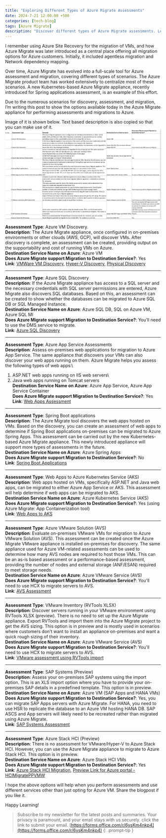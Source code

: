 ```yaml
---
title: "Exploring Different Types of Azure Migrate Assessments"
date: 2024-7-21 12:00:00 +500
categories: [tech-blog]
tags: [Azure Migrate]
description: "Discover different types of Azure Migrate assessments. Learn how to utilize Azure Migrate for effective discovery, assessment and migration of various workloads"
---
```


I remember using Azure Site Recovery for the migration of VMs, and how Azure Migrate was later introduced as a central place offering all migration options for Azure customers. Initially, it included agentless migration and Network dependency mapping.

Over time, Azure Migrate has evolved into a full-scale tool for Azure assessment and migration, covering different types of scenarios. The Azure Migrate product team has worked extensively to centralize most of these scenarios. A new Kubernetes-based Azure Migrate appliance, recently introduced for Spring applications assessment, is an example of this effort.

Due to the numerous scenarios for discovery, assessment, and migration, I’m writing this post to show the options available today in the Azure Migrate appliance for performing assessments and migrations to Azure.

Image of it is shown below. Text based description is also copied so that you can make use of it.
![Table showing different types of assessment supported by Azure Migrate](https://raw.githubusercontent.com/qureshiaquib/qureshiaquib.github.io/main/assets/22072024/types-of-assessment-supported-by-azure-migrate.jpg)

**Assessment Type**: Azure VM Discovery.\
**Description**: The Azure Migrate appliance, once configured in on-premises environments or other clouds (AWS, GCP), will discover VMs. After discovery is complete, an assessment can be created, providing output on the supportability and cost of running VMs on Azure.\
**Destination Service Name on Azure**: Azure VM\
**Does Azure Migrate support Migration to Destination Service?**: Yes\
**Link**: [VMWare VM Discovery](https://learn.microsoft.com/en-us/azure/migrate/vmware/tutorial-discover-vmware?context=%2Fazure%2Fmigrate%2Fcontext%2Fvmware-context), [Hyper-V Discovery](https://learn.microsoft.com/en-us/azure/migrate/tutorial-discover-hyper-v), [Physical Discovery](https://learn.microsoft.com/en-us/azure/migrate/tutorial-discover-physical)

-----------------------------------------------------------------------------------------------------
**Assessment Type**: Azure SQL Discovery\
**Description**: If the Azure Migrate appliance has access to a SQL server and the necessary credentials with SQL server permissions are entered, Azure Migrate also discovers SQL databases.
Based on this, an assessment can be created to show whether the databases can be migrated to Azure SQL DB or SQL Managed Instance.\
**Destination Service Name on Azure**: Azure SQL DB, SQL on Azure VM, Azure SQL MI\
**Does Azure Migrate support Migration to Destination Service?**: You’ll need to use the DMS service to migrate.\
**Link**: [Azure SQL Discovery](https://learn.microsoft.com/en-us/azure/migrate/tutorial-assess-sql)

-----------------------------------------------------------------------------------------------------
**Assessment Type**: Azure App Service Assessments\
**Description**: Assess on-premises web applications for migration to Azure App Service. The same appliance that discovers your VMs can also discover your web apps running on them.
Azure Migrate helps you assess the following types of web apps:\
1) ASP.NET web apps running on IIS web servers\
2) Java web apps running on Tomcat servers\
**Destination Service Name on Azure**: Azure App Service, Azure App Service Container\
**Does Azure Migrate support Migration to Destination Service?**: Yes\
**Link**: [Web Apps Assessment](https://learn.microsoft.com/en-us/azure/migrate/tutorial-assess-webapps?pivots=java)

-----------------------------------------------------------------------------------------------------
**Assessment Type**: Spring Boot applications\
**Description**: The Azure Migrate tool discovers the web apps hosted on VMs. Based on the discovery, you can create an assessment of web apps to determine if Spring Boot applications on-premises can be migrated to Azure Spring Apps.
This assessment can be carried out by the new Kubernetes-based Azure Migrate appliance. This newly introduced appliance will support more types of assessments in the future.\
**Destination Service Name on Azure**: Azure Spring Apps\
**Does Azure Migrate support Migration to Destination Service?**: No\
**Link**: [Spring Boot Applications](https://learn.microsoft.com/en-us/azure/migrate/tutorial-discover-spring-boot?tabs=K8-package%2Ccluster)

-----------------------------------------------------------------------------------------------------
**Assessment Type**: Web Apps to Azure Kubernetes Service (AKS)\
**Description**: Web apps hosted on VMs, specifically ASP.NET and Java web apps, can be migrated to either Azure App Service or AKS. This assessment will help determine if web apps can be migrated to AKS.\
**Destination Service Name on Azure**: Azure Kubernetes Service (AKS)\
**Does Azure Migrate support Migration to Destination Service?**: Yes (using Azure Migrate: App Containerization tool)\
**Link**: [Web Apps to AKS](https://learn.microsoft.com/en-us/azure/migrate/tutorial-assess-aspnet-aks?pivots=asp-net)

-----------------------------------------------------------------------------------------------------
**Assessment Type**: Azure VMware Solution (AVS)\
**Description**: Evaluate on-premises VMware VMs for migration to Azure VMware Solution (AVS). This assessment can be created once the Azure Migrate VMware appliance is installed on-premises for discovery.
The same appliance used for Azure VM-related assessments can be used to determine how many AVS nodes are required to host those VMs.
This can be an as-is based assessment or a performance-based assessment, providing the number of nodes and external storage (ANF/ESAN) required to meet storage needs.\
**Destination Service Name on Azure**: Azure VMware Service (AVS)\
**Does Azure Migrate support Migration to Destination Service?**: You'll need to use HCX to migrate servers to AVS.\
**Link**: [AVS Assessment](https://learn.microsoft.com/en-us/azure/migrate/vmware/tutorial-assess-vmware-azure-vmware-solution?context=%2Fazure%2Fmigrate%2Fcontext%2Fvmware-context)

-----------------------------------------------------------------------------------------------------
**Assessment Type**: VMware Inventory (RVTools XLSX)\
**Description**: Discover servers running in your VMware environment using RVTools XLSX (preview). There is no need to set up the Azure Migrate appliance.
Export RVTools and import them into the Azure Migrate project to get the AVS sizing. This option is in preview and is mostly used in scenarios where customers don't want to install an appliance on-premises and want a quick rough sizing of their inventory.\
**Destination Service Name on Azure**: Azure VMware Service (AVS)\
**Does Azure Migrate support Migration to Destination Service?**: You'll need to use HCX to migrate servers to AVS.\
**Link**: [VMware assessment using RVTools import](https://learn.microsoft.com/en-us/azure/migrate/vmware/tutorial-import-vmware-using-rvtools-xlsx)

-----------------------------------------------------------------------------------------------------
**Assessment Type**: SAP Systems (Preview)\
**Description**: Assess your on-premises SAP systems using the import option. This is an XLS import option where you have to provide your on-premises SAP details in a predefined template. This option is in preview.\
**Destination Service Name on Azure**: Azure VM (SAP Apps and HANA VMs)\
**Does Azure Migrate support Migration to Destination Service?**: Yes, you can migrate SAP Apps servers with Azure Migrate. For HANA, you need to use HSR to replicate the database to an Azure VM hosting HANA DB.
SAP ASCS and App servers will likely need to be recreated rather than migrated using Azure Migrate.\
**Link**: [SAP Systems Assessment](https://learn.microsoft.com/en-us/azure/migrate/tutorial-discover-sap-systems)

-----------------------------------------------------------------------------------------------------
**Assessment Type**: Azure Stack HCI (Preview)\
**Description**: There is no assessment for VMware/Hyper-V to Azure Stack HCI. However, you can use the Azure Migrate appliance to migrate to Azure Stack HCI. This option is in preview.\
**Destination Service Name on Azure**: Azure Stack HCI VMs\
**Does Azure Migrate support Migration to Destination Service?**: Yes\
**Link**: [Azure Stack HCI Migration](https://learn.microsoft.com/en-us/azure-stack/hci/migrate/migration-azure-migrate-hci-overview), [Preview Link for Azure portal - HCIMigratePPVMW](https://aka.ms/HCIMigratePPVMW)

I hope the above options will help when you perform assessments and use different services other than just opting for Azure VM.
Share the blogpost if you like it.

Happy Learning!

>Subscribe to my newsletter for the latest posts and summaries. Your privacy is paramount, and your email stays with us securely.
click the link to submit your email.
[https://forms.office.com/r/6ysKm4nkp4](https://forms.office.com/r/6ysKm4nkp4)
{: .prompt-tip }